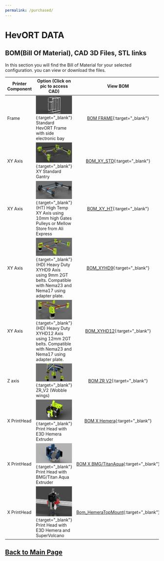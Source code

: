 ```yaml
---
permalink: /purchased/
---
```


# HevORT DATA 
## BOM(Bill Of Material), CAD 3D Files, STL links

In this section you will find the Bill of Material for your selected configuration. you can view or download the files.

Printer Component|Option (Click on pic to access CAD)|View BOM|Download BOM (Excel)
-----------------|-----------------------------------| :----: |  :---------------:
Frame|[![alt text](/images/FrameThumb.png)](https://a360.co/2xUD9B9){:target="_blank"}<br> Standard HevORT Frame with side electronic bay|[BOM FRAME](/bom/BOM_Frame_ElecExt.htm){:target="_blank"}|[Download](/bom/BOM_Frame_ElecExt.xlsx)  
XY Axis|[![alt text](/images/XYThumb.png)](https://a360.co/2UEaOHa){:target="_blank"}<br> XY Standard Gantry|[BOM_XY_STD](/bom/BOM_XY_STD.htm){:target="_blank"}|[Download](/bom/BOM_XY_STD.xlsx)  
XY Axis|[![alt text](/images/XYHTThumb.png)](https://a360.co/2ZdCtjA){:target="_blank"}<br> (HT) High Temp XY Axis using 10mm high Gates Pulleys or Mellow Store from Ali Express|[BOM_XY_HT](/bom/BOM_XYHT.htm){:target="_blank"}|[Download](/bom/BOM_XYHT.xlsx) 
XY Axis|[![alt text](/images/XYHD9Thumb.png)](https://a360.co/3dxzysP){:target="_blank"}<br> (HD) Heavy Duty XYHD9 Axis using 9mm 2GT belts.  Compatible with Nema23 and Nema17 using adapter plate.|[BOM_XYHD9](/bom/BOM_XYHD9.htm){:target="_blank"}|[Download](/bom/BOM_XYHD9.xlsx)  
XY Axis|[![alt text](/images/XYHD12Thumb.png)](https://a360.co/3dxzysP){:target="_blank"}<br> (HD) Heavy Duty XYHD12 Axis using 12mm 2GT belts.  Compatible with Nema23 and Nema17 using adapter plate.|[BOM_XYHD12](/bom/BOM_XYHD12.htm){:target="_blank"}|[Download](/bom/BOM_XYHD12.xlsx)  
Z axis|[![alt text](/images/ZRV2Thumb.png)](https://a360.co/3gweJiw){:target="_blank"}<br> ZR_V2 (Wobble wings)|[BOM ZR V2](/bom/BOM_ZR_V2.htm){:target="_blank"}|[Download](/bom/BOM_ZR_V2.xlsx)  
X PrintHead|[![alt text](/images/HemeraThumb.png)](https://a360.co/2U1i6ob){:target="_blank"}<br> Print Head with E3D Hemera Extruder|[BOM X Hemera](/bom/BOM_X_Hemera.htm){:target="_blank"}|[Download](/bom/BOM_X_Hemera.xlsx)  
X PrintHead|[![alt text](/images/BMGAquaThumb.png)](https://a360.co/3fY7MFT){:target="_blank"}<br> Print Head with BMG/Titan Aqua Extruder|[BOM X BMG/TitanAqua](/bom/BOM_BMGAqua.htm){:target="_blank"}|[Download](/bom/BOM_BMGAqua.xlsx)   
X PrintHead|[![alt text](/images/HemeraTopMountThumb.png)](https://a360.co/39ryl4z){:target="_blank"}<br> Print Head with E3D Hemera and SuperVolcano|[Bom_HemeraTopMount](/bom/BOM_X_HemeraTopMount.htm){:target="_blank"}|[Download](/bom/BOM_X_HemeraTopMount.xlsx)  


## [Back to Main Page](/README.md)
